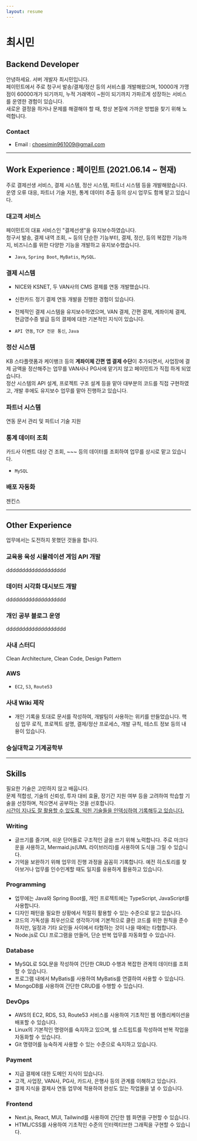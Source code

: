 ```yaml
---
layout: resume
---
```


<!-- https://hyunseob.github.io/resume/ -->

# 최시민

## Backend Developer

안녕하세요. 서버 개발자 최시민입니다.   
페이민트에서 주로 청구서 발송/결제/정산 등의 서비스를 개발해왔으며, 10000개 가맹점이 60000개가 되기까지, 누적 거래액이 ~원이 되기까지 가파르게 성장하는 서비스를 운영한 경험이 있습니다.   
새로운 결정을 하거나 문제를 해결해야 할 때, 항상 본질에 가까운 방법을 찾기 위해 노력합니다.


### Contact

- Email : <choesimin961009@gmail.com>


---


## Work Experience : 페이민트 (2021.06.14 ~ 현재)

주로 결제선생 서비스, 결제 시스템, 정산 시스템, 파트너 시스템 등을 개발해왔습니다.   
운영 오류 대응, 파트너 기술 지원, 통계 데이터 추출 등의 상시 업무도 함께 맡고 있습니다.


### 대고객 서비스

페이민트의 대표 서비스인 "결제선생"을 유지보수하였습니다.   
청구서 발송, 결제 내역 조회, ~ 등의 단순한 기능부터, 결제, 정산,  등의 복잡한 기능까지, 비즈니스를 위한 다양한 기능을 개발하고 유지보수했습니다.

- `Java`, `Spring Boot`, `MyBatis`, `MySQL`.


### 결제 시스템

- NICE와 KSNET, 두 VAN사의 CMS 결제를 연동 개발했습니다.
- 신한카드 정기 결제 연동 개발을 진행한 경험이 있습니다.
- 전체적인 결제 시스템을 유지보수하였으며, VAN 결제, 간편 결제, 계좌이체 결제, 현금영수증 발급 등의 결제에 대한 기본적인 지식이 있습니다.

- `API 연동`, `TCP 전문 통신`, `Java`


### 정산 시스템

KB 스타플랫폼과 케이뱅크 등의 **계좌이체 간편 앱 결제 수단**이 추가되면서, 사업장에 결제 금액을 정산해주는 업무를 VAN사나 PG사에 맡기지 않고 페이민트가 직접 하게 되었습니다.   
정산 시스템의 API 설계, 프로젝트 구조 설계 등을 맡아 대부분의 코드를 직접 구현하였고, 개발 후에도 유지보수 업무를 맡아 진행하고 있습니다.


### 파트너 시스템

연동 문서 관리 및 파트너 기술 지원


### 통계 데이터 조회

카드사 이벤트 대상 건 조회, ~~~ 등의 데이터를 조회하여 업무를 상시로 맡고 있습니다.

- `MySQL`


### 배포 자동화

젠킨스


---


## Other Experience

업무에서는 도전하지 못했던 것들을 합니다.


### 교육용 육성 시뮬레이션 게임 API 개발

ddddddddddddddddddd


### 데이터 시각화 대시보드 개발

ddddddddddddddddddd


### 개인 공부 블로그 운영

ddddddddddddddddddd


### 사내 스터디

Clean Architecture, Clean Code, Design Pattern


### AWS

- `EC2`, `S3`, `Route53`


### 사내 Wiki 제작

- 개인 기록을 토대로 문서를 작성하여, 개발팀이 사용하는 위키를 만들었습니다. 핵심 업무 로직, 프로젝트 설명, 결제/정산 프로세스, 개발 규칙, 테스트 정보 등의 내용이 있습니다.


### 숭실대학교 기계공학부





---



## Skills
  
필요한 기술은 고민하지 않고 배웁니다.   
문제 적합성, 기술의 신뢰성, 투자 대비 효율, 장기간 지원 여부 등을 고려하여 학습할 기술을 선정하며, 적으면서 공부하는 것을 선호합니다.   
[시간이 지나도 잘 활용할 수 있도록, 익힌 기술들을 인덱싱하여 기록해두고 있습니다.](/skills)
    

### Writing

- 글쓰기를 즐기며, 쉬운 단어들로 구조적인 글을 쓰기 위해 노력합니다. 주로 마크다운을 사용하고, Mermaid.js(UML 라이브러리)를 사용하여 도식을 그릴 수 있습니다.
- 기억을 보완하기 위해 업무의 진행 과정을 꼼꼼히 기록합니다. 예전 히스토리를 찾아보거나 업무를 인수인계할 때도 일지를 유용하게 활용하고 있습니다.


### Programming

- 업무에는 Java와 Spring Boot를, 개인 프로젝트에는 TypeScript, JavaScript를 사용합니다.
- 디자인 패턴을 필요한 상황에서 적절히 활용할 수 있는 수준으로 알고 있습니다.
- 코드의 가독성을 최우선으로 생각하기에 기본적으로 클린 코드를 위한 원칙을 준수하지만, 일정과 기타 요인들 사이에서 타협하는 것이 나을 때에는 타협합니다.
- Node.js로 CLI 프로그램을 만들어, 단순 반복 업무를 자동화할 수 있습니다.


### Database

- MySQL로 SQL문을 작성하여 간단한 CRUD 수행과 복잡한 관계의 데이터를 조회할 수 있습니다.
- 프로그램 내에서 MyBatis를 사용하여 MyBatis를 연결하여 사용할 수 있습니다.
- MongoDB를 사용하여 간단한 CRUD를 수행할 수 있습니다.


### DevOps

- AWS의 EC2, RDS, S3, Route53 서비스를 사용하여 기초적인 웹 어플리케이션을 배포할 수 있습니다.
- Linux의 기본적인 명령어를 숙지하고 있으며, 쉘 스트립트를 작성하여 반복 작업을 자동화할 수 있습니다.
- Git 명령어를 능숙하게 사용할 수 있는 수준으로 숙지하고 있습니다.


### Payment

- 지급 결제에 대한 도메인 지식이 있습니다.
- 고객, 사업장, VAN사, PG사, 카드사, 은행사 등의 관계를 이해하고 있습니다.
- 결제 지식을 결제사 연동 업무에 적용하여 완성도 있는 작업물을 낼 수 있습니다.


### Frontend

- Next.js, React, MUI, Tailwind를 사용하여 간단한 웹 화면을 구현할 수 있습니다.
- HTML/CSS를 사용하여 기초적인 수준의 인터렉티브한 그래픽을 구현할 수 있습니다.


<!-- <h2>To be...</h2>

클린 코드나 디자인 패턴과 달리, 알고리즘과 네트워크는 개발할 때는 잘 사용하지 않아 필요성을 느끼지 못하고 있었습니다.
하지만 대규모 시스템과 아키텍처 설계에 관심을 가지게 되었고, 공부를 시작해보니 두 분야에 대한 지식이 있어야 한다는 것을 알게 되었습니다.<br>
따라서 앞으로의 2년 동안의 학습 계획은 아래와 같습니다.

- 자료구조와 알고리즘
- 네트워크
- 대규모 시스템과 아키텍처 설계

차근차근 공부하며 꾸준히 성장하는 개발자가 되겠습니다.
-->
